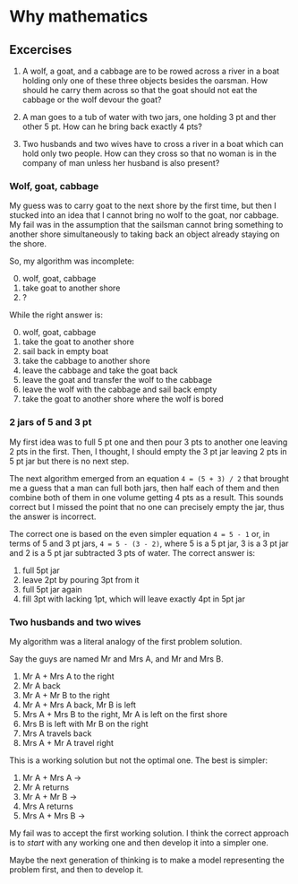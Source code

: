 # Why mathematics

## Excercises

1. A wolf, a goat, and a cabbage are to be rowed across a river in a boat holding only one of these three objects besides the oarsman. How should he carry them across so that the goat should not eat the cabbage or the wolf devour the goat?

2. A man goes to a tub of water with two jars, one holding 3 pt and ther other 5 pt. How can he bring back exactly 4 pts?

3. Two husbands and two wives have to cross a river in a boat which can hold only two people. How can they cross so that no woman is in the company of man unless her husband is also present?

### Wolf, goat, cabbage

My guess was to carry goat to the next shore by the first time, but then I stucked into an idea that I cannot bring no wolf to the goat, nor cabbage. My fail was in the assumption that the sailsman cannot bring something to another shore simultaneously to taking back an object already staying on the shore.

So, my algorithm was incomplete:

0. wolf, goat, cabbage
1. take goat to another shore
2. ?

While the right answer is:

0. wolf, goat, cabbage
1. take the goat to another shore
2. sail back in empty boat
3. take the cabbage to another shore
4. leave the cabbage and take the goat back
5. leave the goat and transfer the wolf to the cabbage
6. leave the wolf with the cabbage and sail back empty
7. take the goat to another shore where the wolf is bored


### 2 jars of 5 and 3 pt

My first idea was to full 5 pt one and then pour 3 pts to another one leaving 2 pts in the first. Then, I thought, I should empty the 3 pt jar leaving 2 pts in 5 pt jar but there is no next step.

The next algorithm emerged from an equation `4 = (5 + 3) / 2` that brought me a guess that a man can full both jars, then half each of them and then combine both of them in one volume getting 4 pts as a result. This sounds correct but I missed the point that no one can precisely empty the jar, thus the answer is incorrect.

The correct one is based on the even simpler equation `4 = 5 - 1` or, in terms of 5 and 3 pt jars, `4 = 5 - (3 - 2)`, where 5 is a 5 pt jar, 3 is a 3 pt jar and 2 is a 5 pt jar subtracted 3 pts of water. The correct answer is:

1. full 5pt jar
2. leave 2pt by pouring 3pt from it
3. full 5pt jar again
4. fill 3pt with lacking 1pt, which will leave exactly 4pt in 5pt jar


### Two husbands and two wives

My algorithm was a literal analogy of the first problem solution.

Say the guys are named Mr and Mrs A, and Mr and Mrs B.

1. Mr A + Mrs A to the right
2. Mr A back
3. Mr A + Mr B to the right
4. Mr A + Mrs A back, Mr B is left
5. Mrs A + Mrs B to the right, Mr A is left on the first shore
6. Mrs B is left with Mr B on the right
7. Mrs A travels back
8. Mrs A + Mr A travel right

This is a working solution but not the optimal one. The best is simpler:

1. Mr A + Mrs A ->
2. Mr A returns
3. Mr A + Mr B ->
4. Mrs A returns
5. Mrs A + Mrs B ->

My fail was to accept the first working solution. I think the correct approach is to _start_ with any working one and then develop it into a simpler one.

Maybe the next generation of thinking is to make a model representing the problem first, and then to develop it.